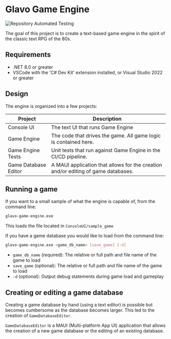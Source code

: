 # Glavo Game Engine

![Repository Automated Testing](https://github.com/Balein-Fercoadee/glavo-game-engine/actions/workflows/dotnet.yml/badge.svg)

The goal of this project is to create a text-based game engine in the spirit of the classic text RPG of the 80s.

## Requirements

- .NET 8.0 or greater
- VSCode with the 'C# Dev Kit' extension installed, or Visual Studio 2022 or greater

## Design

The engine is organized into a few projects:

| Project | Description |
|---------|-------------|
| Console UI | The text UI that runs Game Engine |
| Game Engine | The code that drives the game. All game logic is contained here. |
| Game Engine Tests | Unit tests that run against Game Engine in the CI/CD pipeline. |
| Game Database Editor | A MAUI application that allows for the creation and/or editing of game databases. |

## Running a game

If you want to a small sample of what the engine is capable of, from the command line:

```bash
glavo-game-engine.exe
```

This loads the file located in `ConsoleUI/sample_game`

If you have a game database you would like to load from the command line:

```bash
glavo-game-engine.exe <game_db_name> [save_game] [-d]
```

- `game_db_name` (required): The relative or full path and file name of the game to load
- `save_game` (optional): The relative or full path and file name of the game to load
- `-d` (optional): Output debug statements during game load and gameplay

## Creating or editing a game database

Creating a game database by hand (using a text editor) is possible but becomes cumbersome as the database becomes larger. This led to the creation of `GameDatabaseEditor`.

`GameDatabaseEditor` is a MAUI (Multi-platform App UI) application that allows the creation of a new game database or the editing of an existing database.
